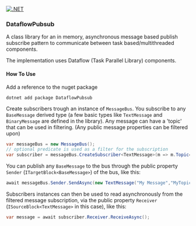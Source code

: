 [![.NET](https://github.com/domibies/DataflowPubsub/actions/workflows/mydotnet.yml/badge.svg)](https://github.com/domibies/DataflowPubsub/actions/workflows/mydotnet.yml)

### DataflowPubsub 

A class library for an in memory, asynchronous message based publish subscribe pattern to communicate between task based/multithreaded components. 

The implementation uses Dataflow (Task Parallel Library) components.

#### How To Use

Add a reference to the nuget package 
```
dotnet add package DataflowPubsub
```

Create subscribers trough an instance of `MessageBus`. You subscribe to any `BaseMessage` derived type (a few basic types like `TextMessage` and `BinaryMessage` are defined in the library). Any message can have a 'topic' that can be used in filtering. (Any public message properties can be filtered upon)

```csharp
var messageBus = new MessageBus();
// optional predicate is used as a filter for the subscription
var subscriber = messageBus.CreateSubscriber<TextMessage>(m => m.Topic=="MyTopic"); 
```

You can publish any `BaseMessage` to the bus through the public property `Sender` (`ITargetBlock<BaseMessage>`) of the bus, like this:
```csharp
await messageBus.Sender.SendAsync(new TextMessage("My Message","MyTopic"));
```

Subscribers instances can then be used to read asynchronously from the filtered message subscription, via the public property `Receiver` (`ISourceBlock<TextMessage>` in this case), like this:

```csharp
var message = await subscriber.Receiver.ReceiveAsync();
```
